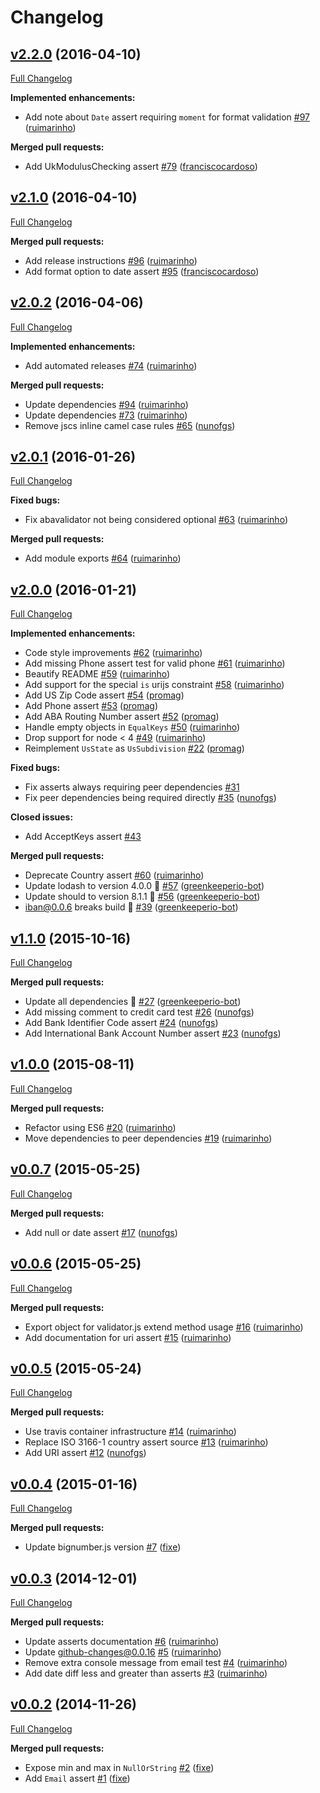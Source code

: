 # Changelog

## [v2.2.0](https://github.com/seegno/validator.js-asserts/tree/v2.2.0) (2016-04-10)
[Full Changelog](https://github.com/seegno/validator.js-asserts/compare/v2.1.0...v2.2.0)

**Implemented enhancements:**

- Add note about `Date` assert requiring `moment` for format validation [\#97](https://github.com/seegno/validator.js-asserts/pull/97) ([ruimarinho](https://github.com/ruimarinho))

**Merged pull requests:**

- Add UkModulusChecking assert [\#79](https://github.com/seegno/validator.js-asserts/pull/79) ([franciscocardoso](https://github.com/franciscocardoso))

## [v2.1.0](https://github.com/seegno/validator.js-asserts/tree/v2.1.0) (2016-04-10)
[Full Changelog](https://github.com/seegno/validator.js-asserts/compare/v2.0.2...v2.1.0)

**Merged pull requests:**

- Add release instructions [\#96](https://github.com/seegno/validator.js-asserts/pull/96) ([ruimarinho](https://github.com/ruimarinho))
- Add format option to date assert [\#95](https://github.com/seegno/validator.js-asserts/pull/95) ([franciscocardoso](https://github.com/franciscocardoso))

## [v2.0.2](https://github.com/seegno/validator.js-asserts/tree/v2.0.2) (2016-04-06)
[Full Changelog](https://github.com/seegno/validator.js-asserts/compare/v2.0.1...v2.0.2)

**Implemented enhancements:**

- Add automated releases [\#74](https://github.com/seegno/validator.js-asserts/pull/74) ([ruimarinho](https://github.com/ruimarinho))

**Merged pull requests:**

- Update dependencies [\#94](https://github.com/seegno/validator.js-asserts/pull/94) ([ruimarinho](https://github.com/ruimarinho))
- Update dependencies [\#73](https://github.com/seegno/validator.js-asserts/pull/73) ([ruimarinho](https://github.com/ruimarinho))
- Remove jscs inline camel case rules [\#65](https://github.com/seegno/validator.js-asserts/pull/65) ([nunofgs](https://github.com/nunofgs))

## [v2.0.1](https://github.com/seegno/validator.js-asserts/tree/v2.0.1) (2016-01-26)
[Full Changelog](https://github.com/seegno/validator.js-asserts/compare/v2.0.0...v2.0.1)

**Fixed bugs:**

- Fix abavalidator not being considered optional [\#63](https://github.com/seegno/validator.js-asserts/pull/63) ([ruimarinho](https://github.com/ruimarinho))

**Merged pull requests:**

- Add module exports [\#64](https://github.com/seegno/validator.js-asserts/pull/64) ([ruimarinho](https://github.com/ruimarinho))

## [v2.0.0](https://github.com/seegno/validator.js-asserts/tree/v2.0.0) (2016-01-21)
[Full Changelog](https://github.com/seegno/validator.js-asserts/compare/v1.1.0...v2.0.0)

**Implemented enhancements:**

- Code style improvements [\#62](https://github.com/seegno/validator.js-asserts/pull/62) ([ruimarinho](https://github.com/ruimarinho))
- Add missing Phone assert test for valid phone [\#61](https://github.com/seegno/validator.js-asserts/pull/61) ([ruimarinho](https://github.com/ruimarinho))
- Beautify README [\#59](https://github.com/seegno/validator.js-asserts/pull/59) ([ruimarinho](https://github.com/ruimarinho))
- Add support for the special `is` urijs constraint [\#58](https://github.com/seegno/validator.js-asserts/pull/58) ([ruimarinho](https://github.com/ruimarinho))
- Add US Zip Code assert [\#54](https://github.com/seegno/validator.js-asserts/pull/54) ([promag](https://github.com/promag))
- Add Phone assert [\#53](https://github.com/seegno/validator.js-asserts/pull/53) ([promag](https://github.com/promag))
- Add ABA Routing Number assert [\#52](https://github.com/seegno/validator.js-asserts/pull/52) ([promag](https://github.com/promag))
- Handle empty objects in `EqualKeys` [\#50](https://github.com/seegno/validator.js-asserts/pull/50) ([ruimarinho](https://github.com/ruimarinho))
- Drop support for node \< 4 [\#49](https://github.com/seegno/validator.js-asserts/pull/49) ([ruimarinho](https://github.com/ruimarinho))
- Reimplement `UsState` as `UsSubdivision` [\#22](https://github.com/seegno/validator.js-asserts/pull/22) ([promag](https://github.com/promag))

**Fixed bugs:**

- Fix asserts always requiring peer dependencies [\#31](https://github.com/seegno/validator.js-asserts/issues/31)
- Fix peer dependencies being required directly [\#35](https://github.com/seegno/validator.js-asserts/pull/35) ([nunofgs](https://github.com/nunofgs))

**Closed issues:**

- Add AcceptKeys assert [\#43](https://github.com/seegno/validator.js-asserts/issues/43)

**Merged pull requests:**

- Deprecate Country assert [\#60](https://github.com/seegno/validator.js-asserts/pull/60) ([ruimarinho](https://github.com/ruimarinho))
- Update lodash to version 4.0.0 🚀 [\#57](https://github.com/seegno/validator.js-asserts/pull/57) ([greenkeeperio-bot](https://github.com/greenkeeperio-bot))
- Update should to version 8.1.1 🚀 [\#56](https://github.com/seegno/validator.js-asserts/pull/56) ([greenkeeperio-bot](https://github.com/greenkeeperio-bot))
- iban@0.0.6 breaks build 🚨 [\#39](https://github.com/seegno/validator.js-asserts/pull/39) ([greenkeeperio-bot](https://github.com/greenkeeperio-bot))

## [v1.1.0](https://github.com/seegno/validator.js-asserts/tree/v1.1.0) (2015-10-16)
[Full Changelog](https://github.com/seegno/validator.js-asserts/compare/v1.0.0...v1.1.0)

**Merged pull requests:**

- Update all dependencies 🌴 [\#27](https://github.com/seegno/validator.js-asserts/pull/27) ([greenkeeperio-bot](https://github.com/greenkeeperio-bot))
- Add missing comment to credit card test [\#26](https://github.com/seegno/validator.js-asserts/pull/26) ([nunofgs](https://github.com/nunofgs))
- Add Bank Identifier Code assert [\#24](https://github.com/seegno/validator.js-asserts/pull/24) ([nunofgs](https://github.com/nunofgs))
- Add International Bank Account Number assert [\#23](https://github.com/seegno/validator.js-asserts/pull/23) ([nunofgs](https://github.com/nunofgs))

## [v1.0.0](https://github.com/seegno/validator.js-asserts/tree/v1.0.0) (2015-08-11)
[Full Changelog](https://github.com/seegno/validator.js-asserts/compare/v0.0.7...v1.0.0)

**Merged pull requests:**

- Refactor using ES6 [\#20](https://github.com/seegno/validator.js-asserts/pull/20) ([ruimarinho](https://github.com/ruimarinho))
- Move dependencies to peer dependencies [\#19](https://github.com/seegno/validator.js-asserts/pull/19) ([ruimarinho](https://github.com/ruimarinho))

## [v0.0.7](https://github.com/seegno/validator.js-asserts/tree/v0.0.7) (2015-05-25)
[Full Changelog](https://github.com/seegno/validator.js-asserts/compare/v0.0.6...v0.0.7)

**Merged pull requests:**

- Add null or date assert [\#17](https://github.com/seegno/validator.js-asserts/pull/17) ([nunofgs](https://github.com/nunofgs))

## [v0.0.6](https://github.com/seegno/validator.js-asserts/tree/v0.0.6) (2015-05-25)
[Full Changelog](https://github.com/seegno/validator.js-asserts/compare/v0.0.5...v0.0.6)

**Merged pull requests:**

- Export object for validator.js extend method usage [\#16](https://github.com/seegno/validator.js-asserts/pull/16) ([ruimarinho](https://github.com/ruimarinho))
- Add documentation for uri assert [\#15](https://github.com/seegno/validator.js-asserts/pull/15) ([ruimarinho](https://github.com/ruimarinho))

## [v0.0.5](https://github.com/seegno/validator.js-asserts/tree/v0.0.5) (2015-05-24)
[Full Changelog](https://github.com/seegno/validator.js-asserts/compare/v0.0.4...v0.0.5)

**Merged pull requests:**

- Use travis container infrastructure [\#14](https://github.com/seegno/validator.js-asserts/pull/14) ([ruimarinho](https://github.com/ruimarinho))
- Replace ISO 3166-1 country assert source [\#13](https://github.com/seegno/validator.js-asserts/pull/13) ([ruimarinho](https://github.com/ruimarinho))
- Add URI assert [\#12](https://github.com/seegno/validator.js-asserts/pull/12) ([nunofgs](https://github.com/nunofgs))

## [v0.0.4](https://github.com/seegno/validator.js-asserts/tree/v0.0.4) (2015-01-16)
[Full Changelog](https://github.com/seegno/validator.js-asserts/compare/v0.0.3...v0.0.4)

**Merged pull requests:**

- Update bignumber.js version [\#7](https://github.com/seegno/validator.js-asserts/pull/7) ([fixe](https://github.com/fixe))

## [v0.0.3](https://github.com/seegno/validator.js-asserts/tree/v0.0.3) (2014-12-01)
[Full Changelog](https://github.com/seegno/validator.js-asserts/compare/v0.0.2...v0.0.3)

**Merged pull requests:**

- Update asserts documentation [\#6](https://github.com/seegno/validator.js-asserts/pull/6) ([ruimarinho](https://github.com/ruimarinho))
- Update github-changes@0.0.16 [\#5](https://github.com/seegno/validator.js-asserts/pull/5) ([ruimarinho](https://github.com/ruimarinho))
- Remove extra console message from email test [\#4](https://github.com/seegno/validator.js-asserts/pull/4) ([ruimarinho](https://github.com/ruimarinho))
- Add date diff less and greater than asserts [\#3](https://github.com/seegno/validator.js-asserts/pull/3) ([ruimarinho](https://github.com/ruimarinho))

## [v0.0.2](https://github.com/seegno/validator.js-asserts/tree/v0.0.2) (2014-11-26)
[Full Changelog](https://github.com/seegno/validator.js-asserts/compare/v0.0.1...v0.0.2)

**Merged pull requests:**

- Expose min and max in `NullOrString` [\#2](https://github.com/seegno/validator.js-asserts/pull/2) ([fixe](https://github.com/fixe))
- Add `Email` assert [\#1](https://github.com/seegno/validator.js-asserts/pull/1) ([fixe](https://github.com/fixe))

